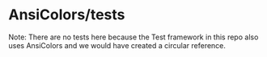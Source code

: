 AnsiColors/tests
================

Note: There are no tests here because the Test framework in this repo
also uses AnsiColors and we would have created a circular reference.